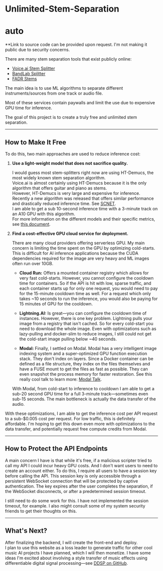 # Unlimited-Stem-Separation
# auto

**Link to source code can be provided upon request. I'm not making it public due to security concerns. 

There are many stem separation tools that exist publicly online:  
- [Voice.ai Stem Splitter](https://voice.ai/tools/stem-splitter)  
- [BandLab Splitter](https://www.bandlab.com/splitter)  
- [FADR Stems](https://fadr.com/stems)

The main idea is to use ML algorithms to separate different instruments/sources from one track or audio file.

Most of these services contain paywalls and limit the use due to expensive GPU time for inference.

The goal of this project is to create a truly free and unlimited stem separation.

---

## How to Make It Free

To do this, two main approaches are used to reduce inference cost:

1. **Use a light-weight model that does not sacrifice quality.**

   I would guess most stem-splitters right now are using HT-Demucs, the most widely known stem separation algorithm.  
   Voice.ai is almost certainly using HT-Demucs because it is the only algorithm that offers guitar and piano as stems.  
   However, HT-Demucs is very large and expensive for inference. Recently a new algorithm was released that offers similar performance and drastically reduced inference time. See [SCNET](https://arxiv.org/pdf/2401.13276).  
   I am able to get a sub 10-second inference time with a 3-minute track on an A10 GPU with this algorithm.  
   For more information on the different models and their specific metrics, see [this document](https://github.com/ZFTurbo/Music-Source-Separation-Training/blob/main/docs/pretrained_models.md).

2. **Find a cost-effective GPU cloud service for deployment.**

   There are many cloud providers offering serverless GPU. My main concern is limiting the time spent on the GPU by optimizing cold-starts. This is difficult for AI inference applications because the CUDA dependencies required for the image are very heavy and ML images often run over 10GB.
   
   - **Cloud Run:** Offers a mounted container registry which allows for very fast cold-starts. However, you cannot configure the cooldown time for containers. So if the API is hit with low, sparse traffic, and each container starts up for only one request, you would need to pay for the 15-minute cooldown time as well. For a request which only takes ~10 seconds to run the inference, you would also be paying for 15 minutes of GPU for the cooldown.
   
   - **Lightning.AI:** Is great—you can configure the cooldown time of instances. However, there is one key problem. Lightning pulls your image from a registry that isn't cached. So for every cold-start you need to download the whole image. Even with optimizations such as lazy-pulling and docker-slim to reduce images, I still could not get the cold-start image pulling below ~40 seconds.
   
   - **Modal:** Finally, I settled on Modal. Modal has a very intelligent image indexing system and a super-optimized GPU function execution stack. They don't index on layers. Since a Docker container can be defined as a file structure, they index on the files themselves and have a FUSE mount to get the files as fast as possible. They can even snapshot the process memory for faster restoration. See this really cool talk to learn more: [Modal Talk](https://www.youtube.com/watch?v=3jJ1GhGkLY0).

   With Modal, from cold-start to inference to cooldown I am able to get a sub-20 second GPU time for a full 3-minute track—sometimes even sub-15 seconds. The main bottleneck is actually the data transfer of the audio.

With these optimizations, I am able to get the inference cost per API request to a sub-$0.005 cost per request. For low traffic, this is definitely affordable. I'm hoping to get this down even more with optimizations to the data transfer, and potentially request free compute credits from Modal.

---

## How to Protect the API Endpoints

A main concern I have is that while it's free, if a malicious scripter tried to call my API I could incur heavy GPU costs. And I don't want users to need to create an account either. To do this, I require all users to have a session key before calling the API. This session key is only accessible through a persistent WebSocket connection that will be protected by captive authentication. The key expires after the user completes the separation, if the WebSocket disconnects, or after a predetermined session timeout.

I still need to do some work for this. I have not implemented the session timeout, for example. I also might consult some of my system security friends to get their thoughts on this.

---

## What's Next?

After finalizing the backend, I will create the front-end and deploy.  
I plan to use this website as a loss leader to generate traffic for other cool music AI projects I have planned, which I will then monetize. I have some ideas I'm excited about involving a style transfer of music effects using differentiable digital signal processing—see [DDSP on GitHub](https://github.com/magenta/ddsp).
